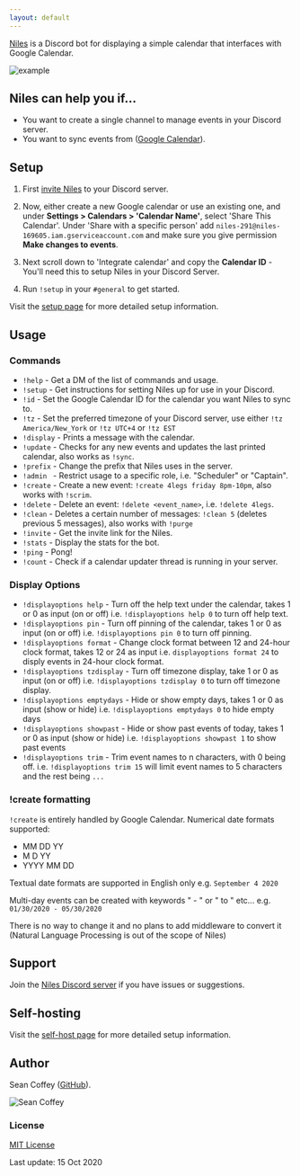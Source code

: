 ```yaml
---
layout: default
---
```


[Niles](https://niles.seanecoffey.com/) is a Discord bot for displaying a simple calendar that interfaces with Google Calendar.

![example](https://i.imgur.com/3yYK4QB.png)

## Niles can help you if...

* You want to create a single channel to manage events in your Discord server.
* You want to sync events from ([Google Calendar](https://calendar.google.com)).

## Setup

1. First [invite Niles](https://discord.com/oauth2/authorize?client_id=320434122344366082&scope=bot&permissions=523344) to your Discord server.

2. Now, either create a new Google calendar or use an existing one, and under **Settings > Calendars > 'Calendar Name'**, select 'Share This Calendar'. Under 'Share with a specific person' add `niles-291@niles-169605.iam.gserviceaccount.com` and make sure you give permission **Make changes to events**.

3. Next scroll down to 'Integrate calendar' and copy the **Calendar ID** - You'll need this to setup Niles in your Discord Server.

4. Run `!setup` in your `#general` to get started.

Visit the [setup page](https://niles.seanecoffey.com/setup) for more detailed setup information.

## Usage

### Commands

* `!help`     - Get a DM of the list of commands and usage.
* `!setup`    - Get instructions for setting Niles up for use in your Discord.
* `!id`       - Set the Google Calendar ID for the calendar you want Niles to sync to.
* `!tz`       - Set the preferred timezone of your Discord server, use either `!tz America/New_York` or `!tz UTC+4` or `!tz EST`
* `!display`  - Prints a message with the calendar.
* `!update`   - Checks for any new events and updates the last printed calendar, also works as `!sync`.
* `!prefix`   - Change the prefix that Niles uses in the server.
* `!admin `   - Restrict usage to a specific role, i.e. "Scheduler" or "Captain".
* `!create`   - Create a new event: `!create 4legs friday 8pm-10pm`, also works with `!scrim`.
* `!delete`   - Delete an event: `!delete <event_name>`, i.e. `!delete 4legs`.
* `!clean`    - Deletes a certain number of messages: `!clean 5` (deletes previous 5 messages), also works with `!purge`
* `!invite`   - Get the invite link for the Niles.
* `!stats`    - Display the stats for the bot.
* `!ping`     - Pong!
* `!count`    - Check if a calendar updater thread is running in your server.

### Display Options

* `!displayoptions help`      - Turn off the help text under the calendar, takes 1 or 0 as input (on or off) i.e. `!displayoptions help 0` to turn off help text.
* `!displayoptions pin`       - Turn off pinning of the calendar, takes 1 or 0 as input (on or off) i.e. `!displayoptions pin 0` to turn off pinning.
* `!displayoptions format`    - Change clock format between 12 and 24-hour clock format, takes 12 or 24 as input i.e. `displayoptions format 24` to disply events in 24-hour clock format.
* `!displayoptions tzdisplay` - Turn off timezone display, take 1 or 0 as input (on or off) i.e. `!displayoptions tzdisplay 0` to turn off timezone display.
* `!displayoptions emptydays` - Hide or show empty days, takes 1 or 0 as input (show or hide) i.e. `!displayoptions emptydays 0` to hide empty days
* `!displayoptions showpast`  - Hide or show past events of today, takes 1 or 0 as input (show or hide) i.e. `!displayoptions showpast 1` to show past events
* `!displayoptions trim`      - Trim event names to n characters, with 0 being off. i.e. `!displayoptions trim 15` will limit event names to 5 characters and the rest being `...`

### !create formatting
`!create` is entirely handled by Google Calendar.
Numerical date formats supported:
* MM DD YY
* M D YY
* YYYY MM DD

Textual date formats are supported in English only e.g. `September 4 2020`

Multi-day events can be created with keywords " - " or " to " etc...
e.g. `01/30/2020 - 05/30/2020`

There is no way to change it and no plans to add middleware to convert it (Natural Language Processing is out of the scope of Niles)

## Support

Join the [Niles Discord server](https://discord.gg/jNyntBn) if you have issues or suggestions.

## Self-hosting

Visit the [self-host page](https://niles.seanecoffey.com/selfhost) for more detailed setup information.

## Author

Sean Coffey ([GitHub](https://github.com/seanecoffey)).

![Sean Coffey](https://puu.sh/wcgvn/5dd67ad9c9.png)

### License

[MIT License](https://seanecoffey.mit-license.org/)

Last update: 15 Oct 2020

